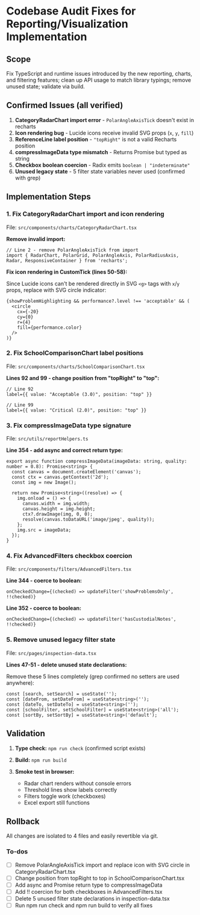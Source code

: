 <!-- dd013175-f127-4dbe-a1db-a9dd1daaa252 3a4412ed-e41e-41b5-9ba8-81ac97857b5c -->
# Codebase Audit Fixes for Reporting/Visualization Implementation

## Scope

Fix TypeScript and runtime issues introduced by the new reporting, charts, and filtering features; clean up API usage to match library typings; remove unused state; validate via build.

## Confirmed Issues (all verified)

1. **CategoryRadarChart import error** - `PolarAngleAxisTick` doesn't exist in recharts
2. **Icon rendering bug** - Lucide icons receive invalid SVG props (`x`, `y`, `fill`) 
3. **ReferenceLine label position** - `"topRight"` is not a valid Recharts position
4. **compressImageData type mismatch** - Returns Promise but typed as string
5. **Checkbox boolean coercion** - Radix emits `boolean | "indeterminate"` 
6. **Unused legacy state** - 5 filter state variables never used (confirmed with grep)

## Implementation Steps

### 1. Fix CategoryRadarChart import and icon rendering

File: `src/components/charts/CategoryRadarChart.tsx`

**Remove invalid import:**

```tsx
// Line 2 - remove PolarAngleAxisTick from import
import { RadarChart, PolarGrid, PolarAngleAxis, PolarRadiusAxis, Radar, ResponsiveContainer } from 'recharts';
```

**Fix icon rendering in CustomTick (lines 50-58):**

Since Lucide icons can't be rendered directly in SVG `<g>` tags with `x`/`y` props, replace with SVG circle indicator:

```tsx
{showProblemHighlighting && performance?.level !== 'acceptable' && (
  <circle 
    cx={-20} 
    cy={0} 
    r={4} 
    fill={performance.color}
  />
)}
```

### 2. Fix SchoolComparisonChart label positions

File: `src/components/charts/SchoolComparisonChart.tsx`

**Lines 92 and 99 - change position from "topRight" to "top":**

```tsx
// Line 92
label={{ value: "Acceptable (3.0)", position: "top" }}

// Line 99  
label={{ value: "Critical (2.0)", position: "top" }}
```

### 3. Fix compressImageData type signature

File: `src/utils/reportHelpers.ts`

**Line 354 - add async and correct return type:**

```tsx
export async function compressImageData(imageData: string, quality: number = 0.8): Promise<string> {
  const canvas = document.createElement('canvas');
  const ctx = canvas.getContext('2d');
  const img = new Image();
  
  return new Promise<string>((resolve) => {
    img.onload = () => {
      canvas.width = img.width;
      canvas.height = img.height;
      ctx?.drawImage(img, 0, 0);
      resolve(canvas.toDataURL('image/jpeg', quality));
    };
    img.src = imageData;
  });
}
```

### 4. Fix AdvancedFilters checkbox coercion

File: `src/components/filters/AdvancedFilters.tsx`

**Line 344 - coerce to boolean:**

```tsx
onCheckedChange={(checked) => updateFilter('showProblemsOnly', !!checked)}
```

**Line 352 - coerce to boolean:**

```tsx
onCheckedChange={(checked) => updateFilter('hasCustodialNotes', !!checked)}
```

### 5. Remove unused legacy filter state

File: `src/pages/inspection-data.tsx`

**Lines 47-51 - delete unused state declarations:**

Remove these 5 lines completely (grep confirmed no setters are used anywhere):

```tsx
const [search, setSearch] = useState('');
const [dateFrom, setDateFrom] = useState<string>('');
const [dateTo, setDateTo] = useState<string>('');
const [schoolFilter, setSchoolFilter] = useState<string>('all');
const [sortBy, setSortBy] = useState<string>('default');
```

## Validation

1. **Type check:** `npm run check` (confirmed script exists)
2. **Build:** `npm run build`
3. **Smoke test in browser:**

   - Radar chart renders without console errors
   - Threshold lines show labels correctly
   - Filters toggle work (checkboxes)
   - Excel export still functions

## Rollback

All changes are isolated to 4 files and easily revertible via git.

### To-dos

- [ ] Remove PolarAngleAxisTick import and replace icon with SVG circle in CategoryRadarChart.tsx
- [ ] Change position from topRight to top in SchoolComparisonChart.tsx
- [ ] Add async and Promise<string> return type to compressImageData
- [ ] Add !! coercion for both checkboxes in AdvancedFilters.tsx
- [ ] Delete 5 unused filter state declarations in inspection-data.tsx
- [ ] Run npm run check and npm run build to verify all fixes